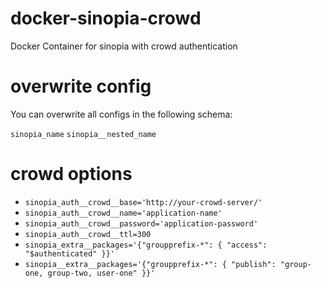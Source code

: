 # docker-sinopia-crowd
Docker Container for sinopia with crowd authentication

# overwrite config

You can overwrite all configs in the following schema:

`sinopia_name`
`sinopia__nested_name`

# crowd options

 - `sinopia_auth__crowd__base='http://your-crowd-server/'`
 - `sinopia_auth__crowd__name='application-name'`
 - `sinopia_auth__crowd__password='application-password'`
 - `sinopia_auth__crowd__ttl=300`
 - `sinopia_extra__packages='{"groupprefix-*": { "access": "$authenticated" }}'`
 - `sinopia__extra__packages='{"groupprefix-*": { "publish": "group-one, group-two, user-one" }}'`
